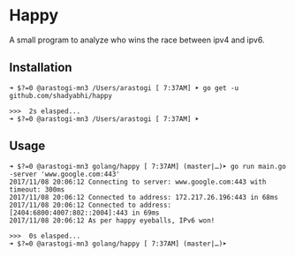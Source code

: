 # Happy

A small program to analyze who wins the race between ipv4 and ipv6.

## Installation

	➜ $?=0 @arastogi-mn3 /Users/arastogi [ 7:37AM] ➤ go get -u github.com/shadyabhi/happy

	>>>  2s elasped...
	➜ $?=0 @arastogi-mn3 /Users/arastogi [ 7:37AM] ➤

## Usage

	➜ $?=0 @arastogi-mn3 golang/happy [ 7:37AM] (master|…)➤ go run main.go -server 'www.google.com:443'
	2017/11/08 20:06:12 Connecting to server: www.google.com:443 with timeout: 300ms
	2017/11/08 20:06:12 Connected to address: 172.217.26.196:443 in 68ms
	2017/11/08 20:06:12 Connected to address: [2404:6800:4007:802::2004]:443 in 69ms
	2017/11/08 20:06:12 As per happy eyeballs, IPv6 won!

	>>>  0s elasped...
	➜ $?=0 @arastogi-mn3 golang/happy [ 7:37AM] (master|…)➤

